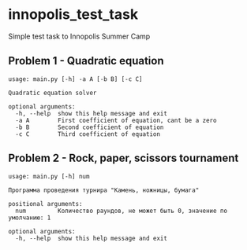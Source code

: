 # innopolis_test_task
Simple test task to Innopolis Summer Camp

## Problem 1 - Quadratic equation
```
usage: main.py [-h] -a A [-b B] [-c C]

Quadratic equation solver

optional arguments:
  -h, --help  show this help message and exit
  -a A        First coefficient of equation, cant be a zero
  -b B        Second coefficient of equation
  -c C        Third coefficient of equation
```

## Problem 2 - Rock, paper, scissors tournament

```
usage: main.py [-h] num

Программа проведения турнира "Камень, ножницы, бумага"

positional arguments:
  num         Количество раундов, не может быть 0, значение по умолчанию: 1

optional arguments:
  -h, --help  show this help message and exit
```
